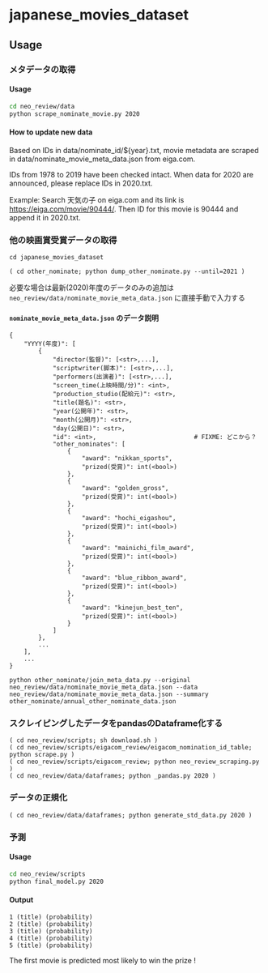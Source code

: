 # japanese_movies_dataset


## Usage
### メタデータの取得
#### Usage
```bash
cd neo_review/data
python scrape_nominate_movie.py 2020
```

#### How to update new data
Based on IDs in data/nominate_id/${year}.txt, movie metadata are scraped in data/nominate_movie_meta_data.json from eiga.com.

IDs from 1978 to 2019 have been checked intact. When data for 2020 are announced, please replace IDs in 2020.txt.

Example:
Search 天気の子 on eiga.com and its link is https://eiga.com/movie/90444/.
Then ID for this movie is 90444 and append it in 2020.txt.

### 他の映画賞受賞データの取得
`cd japanese_movies_dataset`

```
( cd other_nominate; python dump_other_nominate.py --until=2021 )
```

必要な場合は最新(2020)年度のデータのみの追加は `neo_review/data/nominate_movie_meta_data.json` に直接手動で入力する

#### `nominate_movie_meta_data.json` のデータ説明

    {
        "YYYY(年度)": [
            {
                "director(監督)": [<str>,...],
                "scriptwriter(脚本)": [<str>,...],
                "performers(出演者)": [<str>,...],
                "screen_time(上映時間/分)": <int>,
                "production_studio(配給元)": <str>,
                "title(題名)": <str>,
                "year(公開年)": <str>,
                "month(公開月)": <str>,
                "day(公開日)": <str>,
                "id": <int>,                           # FIXME: どこから？
                "other_nominates": [
                    {
                        "award": "nikkan_sports",
                        "prized(受賞)": int(<bool>)
                    },
                    {
                        "award": "golden_gross",
                        "prized(受賞)": int(<bool>)
                    },
                    {
                        "award": "hochi_eigashou",
                        "prized(受賞)": int(<bool>)
                    },
                    {
                        "award": "mainichi_film_award",
                        "prized(受賞)": int(<bool>)
                    },
                    {
                        "award": "blue_ribbon_award",
                        "prized(受賞)": int(<bool>)
                    },
                    {
                        "award": "kinejun_best_ten",
                        "prized(受賞)": int(<bool>)
                    }
                ]
            },
            ...
        ],
        ...
    }

`python other_nominate/join_meta_data.py --original neo_review/data/nominate_movie_meta_data.json --data neo_review/data/nominate_movie_meta_data.json --summary other_nominate/annual_other_nominate_data.json`

### スクレイピングしたデータをpandasのDataframe化する
```
( cd neo_review/scripts; sh download.sh )
( cd neo_review/scripts/eigacom_review/eigacom_nomination_id_table; python scrape.py )
( cd neo_review/scripts/eigacom_review; python neo_review_scraping.py )
( cd neo_review/data/dataframes; python _pandas.py 2020 )
```

### データの正規化
```
( cd neo_review/data/dataframes; python generate_std_data.py 2020 )
```
### 予測
#### Usage
```bash
cd neo_review/scripts
python final_model.py 2020
```
#### Output
```
1 (title) (probability)
2 (title) (probability)
3 (title) (probability)
4 (title) (probability)
5 (title) (probability)
```
The first movie is predicted most likely to win the prize !
